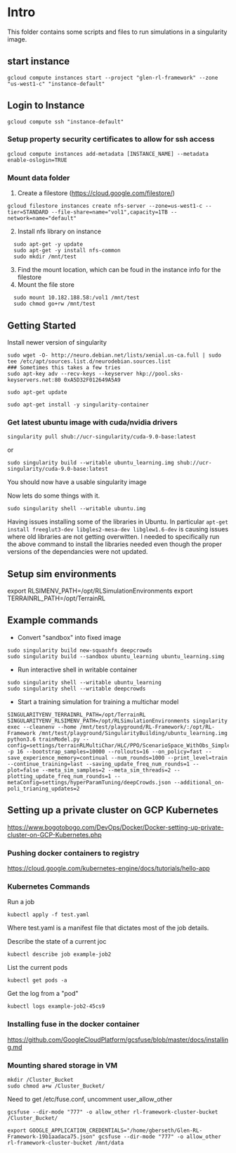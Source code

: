 
# Intro

This folder contains some scripts and files to run simulations in a singularity image.

## start instance

```
gcloud compute instances start --project "glen-rl-framework" --zone "us-west1-c" "instance-default"
```

## Login to Instance

```
gcloud compute ssh "instance-default"
```

### Setup property security certificates to allow for ssh access

```
gcloud compute instances add-metadata [INSTANCE_NAME] --metadata enable-oslogin=TRUE
```

### Mount data folder

  1. Create a filestore (https://cloud.google.com/filestore/)
  ```
  gcloud filestore instances create nfs-server --zone=us-west1-c --tier=STANDARD --file-share=name="vol1",capacity=1TB --network=name="default"
  ```
  2. Install nfs library on instance
  ```
    sudo apt-get -y update
    sudo apt-get -y install nfs-common
    sudo mkdir /mnt/test
  ```
  3. Find the mount location, which can be foud in the instance info for the filestore
  4. Mount the file store
  ```
    sudo mount 10.182.188.58:/vol1 /mnt/test
    sudo chmod go+rw /mnt/test
  ```
  
## Getting Started


Install newer version of singularity
```
sudo wget -O- http://neuro.debian.net/lists/xenial.us-ca.full | sudo tee /etc/apt/sources.list.d/neurodebian.sources.list
### Sometimes this takes a few tries
sudo apt-key adv --recv-keys --keyserver hkp://pool.sks-keyservers.net:80 0xA5D32F012649A5A9

sudo apt-get update

sudo apt-get install -y singularity-container
```


### Get latest ubuntu image with cuda/nvidia drivers
```
singularity pull shub://ucr-singularity/cuda-9.0-base:latest
```
or
```
sudo singularity build --writable ubuntu_learning.img shub://ucr-singularity/cuda-9.0-base:latest
```

You should now have a usable singularity image

Now lets do some things with it.

```
sudo singularity shell --writable ubuntu.img
```

Having issues installing some of the libraries in Ubuntu. 
In particular ```apt-get install freeglut3-dev libgles2-mesa-dev libglew1.6-dev``` is causing issues where old libraries are not getting overwitten.
I needed to specifically run the above command to install the libraries needed even though the proper versions of the dependancies were not updated.
 
 
## Setup sim environments

export RLSIMENV_PATH=/opt/RLSimulationEnvironments
export TERRAINRL_PATH=/opt/TerrainRL

## Example commands

- Convert "sandbox" into fixed image
```
sudo singularity build new-squashfs deepcrowds
sudo singularity build --sandbox ubuntu_learning ubuntu_learning.simg
```

- Run interactive shell in writable container
```
sudo singularity shell --writable ubuntu_learning
sudo singularity shell --writable deepcrowds
```

- Start a training simulation for training a multichar model
```
SINGULARITYENV_TERRAINRL_PATH=/opt/TerrainRL SINGULARITYENV_RLSIMENV_PATH=/opt/RLSimulationEnvironments singularity exec --cleanenv --home /mnt/test/playground/RL-Framework/:/opt/RL-Framework /mnt/test/playground/SingularityBuilding/ubuntu_learning.img python3.6 trainModel.py --config=settings/terrainRLMultiChar/HLC/PPO/ScenarioSpace_WithObs_SimpleReward_NEWLLC_Tensorflow_v0.json -p 16 --bootstrap_samples=10000 --rollouts=16 --on_policy=fast --save_experience_memory=continual --num_rounds=1000 --print_level=train --continue_training=last --saving_update_freq_num_rounds=1 --plot=false --meta_sim_samples=2 --meta_sim_threads=2 --plotting_update_freq_num_rounds=1 --metaConfig=settings/hyperParamTuning/deepCrowds.json --additional_on-poli_trianing_updates=2 
```

## Setting up a private cluster on GCP Kubernetes

https://www.bogotobogo.com/DevOps/Docker/Docker-setting-up-private-cluster-on-GCP-Kubernetes.php


### Pushing docker containers to registry

https://cloud.google.com/kubernetes-engine/docs/tutorials/hello-app


### Kubernetes Commands

Run a job
```
kubectl apply -f test.yaml
```
Where test.yaml is a manifest file that dictates most of the job details.

Describe the state of a current joc
```
kubectl describe job example-job2
```

List the current pods
```
kubectl get pods -a
```

Get the log from a "pod"
```
kubectl logs example-job2-45cs9
```

### Installing fuse in the docker container

https://github.com/GoogleCloudPlatform/gcsfuse/blob/master/docs/installing.md


### Mounting shared storage in VM
```
mkdir /Cluster_Bucket
sudo chmod a+w /Cluster_Bucket/
```
Need to get /etc/fuse.conf, uncomment user_allow_other
```
gcsfuse --dir-mode "777" -o allow_other rl-framework-cluster-bucket /Cluster_Bucket/
```

```
export GOOGLE_APPLICATION_CREDENTIALS="/home/gberseth/Glen-RL-Framework-19b1aadaca75.json" gcsfuse --dir-mode "777" -o allow_other rl-framework-cluster-bucket /mnt/data
```